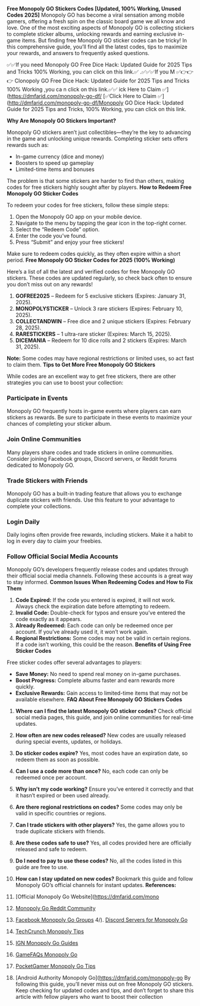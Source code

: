 **Free Monopoly GO Stickers Codes [Updated, 100% Working, Unused Codes 2025]**
Monopoly GO has become a viral sensation among mobile gamers, offering a fresh spin on the classic board game we all know and love. One of the most exciting aspects of Monopoly GO is collecting stickers to complete sticker albums, unlocking rewards and earning exclusive in-game items. But finding free Monopoly GO sticker codes can be tricky! In this comprehensive guide, you’ll find all the latest codes, tips to maximize your rewards, and answers to frequently asked questions.

 ✅✅If you need
Monopoly GO Free Dice Hack: Updated Guide for 2025   Tips and Tricks 100% Working, you can click on this link.✅
 .✅✅✅If you
M
✅👉👉👉 Clonopoly GO Free Dice Hack: Updated Guide for 2025  Tips and Tricks 100% Working ,you ca n click on this link.✅✅
 ick Here to Claim ✅](https://dmfarid.com/monopoly-go-df/
[✅Click Here to Claim ✅](http://dmfarid.com/monopoly-go-df/Monopoly GO Dice Hack: Updated Guide for 2025 Tips and Tricks, 100% Working, you can click on this link.

**Why Are Monopoly GO Stickers Important?**

Monopoly GO stickers aren’t just collectibles—they’re the key to advancing in the game and unlocking unique rewards. Completing sticker sets offers rewards such as:

- In-game currency (dice and money)
- Boosters to speed up gameplay
- Limited-time items and bonuses

The problem is that some stickers are harder to find than others, making codes for free stickers highly sought after by players.
**How to Redeem Free Monopoly GO Sticker Codes**

To redeem your codes for free stickers, follow these simple steps:

1. Open the Monopoly GO app on your mobile device.
2. Navigate to the menu by tapping the gear icon in the top-right corner.
3. Select the “Redeem Code” option.
4. Enter the code you’ve found.
5. Press “Submit” and enjoy your free stickers!

Make sure to redeem codes quickly, as they often expire within a short period.
**Free Monopoly GO Sticker Codes for 2025 (100% Working)**

Here’s a list of all the latest and verified codes for free Monopoly GO stickers. These codes are updated regularly, so check back often to ensure you don’t miss out on any rewards!

1. **GOFREE2025** – Redeem for 5 exclusive stickers (Expires: January 31, 2025).
2. **MONOPOLYSTICKER** – Unlock 3 rare stickers (Expires: February 10, 2025).
3. **COLLECTANDWIN** – Free dice and 2 unique stickers (Expires: February 28, 2025).
4. **RARESTICKERS** – 1 ultra-rare sticker (Expires: March 15, 2025).
5. **DICEMANIA** – Redeem for 10 dice rolls and 2 stickers (Expires: March 31, 2025).

**Note:** Some codes may have regional restrictions or limited uses, so act fast to claim them.
**Tips to Get More Free Monopoly GO Stickers**

While codes are an excellent way to get free stickers, there are other strategies you can use to boost your collection:

### Participate in Events
Monopoly GO frequently hosts in-game events where players can earn stickers as rewards. Be sure to participate in these events to maximize your chances of completing your sticker album.

### Join Online Communities
Many players share codes and trade stickers in online communities. Consider joining Facebook groups, Discord servers, or Reddit forums dedicated to Monopoly GO.

### Trade Stickers with Friends
Monopoly GO has a built-in trading feature that allows you to exchange duplicate stickers with friends. Use this feature to your advantage to complete your collections.

### Login Daily
Daily logins often provide free rewards, including stickers. Make it a habit to log in every day to claim your freebies.

### Follow Official Social Media Accounts
Monopoly GO’s developers frequently release codes and updates through their official social media channels. Following these accounts is a great way to stay informed.
**Common Issues When Redeeming Codes and How to Fix Them**

1. **Code Expired:** If the code you entered is expired, it will not work. Always check the expiration date before attempting to redeem.
2. **Invalid Code:** Double-check for typos and ensure you’ve entered the code exactly as it appears.
3. **Already Redeemed:** Each code can only be redeemed once per account. If you’ve already used it, it won’t work again.
4. **Regional Restrictions:** Some codes may not be valid in certain regions. If a code isn’t working, this could be the reason.
**Benefits of Using Free Sticker Codes**

Free sticker codes offer several advantages to players:

- **Save Money:** No need to spend real money on in-game purchases.
- **Boost Progress:** Complete albums faster and earn rewards more quickly.
- **Exclusive Rewards:** Gain access to limited-time items that may not be available elsewhere.
**FAQ About Free Monopoly GO Stickers Codes**

1. **Where can I find the latest Monopoly GO sticker codes?**
   Check official social media pages, this guide, and join online communities for real-time updates.

2. **How often are new codes released?**
   New codes are usually released during special events, updates, or holidays.

3. **Do sticker codes expire?**
   Yes, most codes have an expiration date, so redeem them as soon as possible.

4. **Can I use a code more than once?**
   No, each code can only be redeemed once per account.

5. **Why isn’t my code working?**
   Ensure you’ve entered it correctly and that it hasn’t expired or been used already.

6. **Are there regional restrictions on codes?**
   Some codes may only be valid in specific countries or regions.

7. **Can I trade stickers with other players?**
   Yes, the game allows you to trade duplicate stickers with friends.

8. **Are these codes safe to use?**
   Yes, all codes provided here are officially released and safe to redeem.

9. **Do I need to pay to use these codes?**
   No, all the codes listed in this guide are free to use.

10. **How can I stay updated on new codes?**
    Bookmark this guide and follow Monopoly GO’s official channels for instant updates.
**References:**

 1. [Official Monopoly Go Website](https://dmfarid.com/mono
2. [Monopoly Go Reddit Community](https://dmfarid.com/monopoly-go/)
3. [Facebook Monopoly Go Groups](https://dmfarid.com/monopoly-go/)
4/). [Discord Servers for Monopoly Go](https://dmfarid.com/monopoly-go/)
5. [TechCrunch Monopoly Tips](https://dmfarid.com/monopoly-go/)
6. [IGN Monopoly Go Guides](https://dmfarid.com/monopoly-go/)
7. [GameFAQs Monopoly Go](https://dmfarid.com/monopoly-go/)
8. [PocketGamer Monopoly Go Tips](https://dmfarid.com/monopoly-go/)
9. [Android Authority Monopoly Go](https://dmfarid.com/monopoly-go
By following this guide, you’ll never miss out on free Monopoly GO stickers. Keep checking for updated codes and tips, and don’t forget to share this article with fellow players who want to boost their collection
